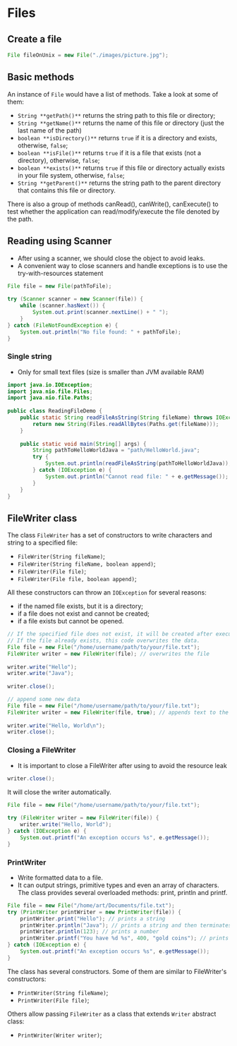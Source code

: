# Files

## Create a file

```java
File fileOnUnix = new File("./images/picture.jpg");
```

## Basic methods

An instance of `File` would have a list of methods. Take a look at some of them:

- `String **getPath()**` returns the string path to this file or directory;
- `String **getName()**` returns the name of this file or directory (just the last name of the path)
- `boolean **isDirectory()**` returns `true` if it is a directory and exists, otherwise, `false`;
- `boolean **isFile()**` returns `true` if it is a file that exists (not a directory), otherwise, `false`;
- `boolean **exists()**` returns `true` if this file or directory actually exists in your file system, otherwise, `false`;
- `String **getParent()**` returns the string path to the parent directory that contains this file or directory.

There is also a group of methods canRead(), canWrite(), canExecute() to test whether the application can read/modify/execute the file denoted by the path. 

## Reading using Scanner

- After using a scanner, we should close the object to avoid leaks.
- A convenient way to close scanners and handle exceptions is to use the try-with-resources statement

```java
File file = new File(pathToFile);
 
try (Scanner scanner = new Scanner(file)) {
    while (scanner.hasNext()) {
        System.out.print(scanner.nextLine() + " ");
    }
} catch (FileNotFoundException e) {
    System.out.println("No file found: " + pathToFile);
}
```

### Single string

- Only for small text files (size is smaller than JVM available RAM)

```java
import java.io.IOException;
import java.nio.file.Files;
import java.nio.file.Paths;
 
public class ReadingFileDemo {
    public static String readFileAsString(String fileName) throws IOException {
        return new String(Files.readAllBytes(Paths.get(fileName)));
    }
 
    public static void main(String[] args) {
        String pathToHelloWorldJava = "path/HelloWorld.java";
        try {
            System.out.println(readFileAsString(pathToHelloWorldJava));
        } catch (IOException e) {
            System.out.println("Cannot read file: " + e.getMessage());
        }
    }
}
```

## FileWriter class

The class `FileWriter` has a set of constructors to write characters and string to a specified file:

- `FileWriter(String fileName)`;
- `FileWriter(String fileName, boolean append)`;
- `FileWriter(File file)`;
- `FileWriter(File file, boolean append)`;

All these constructors can throw an `IOException` for several reasons:

- if the named file exists, but it is a directory;
- if a file does not exist and cannot be created;
- if a file exists but cannot be opened.

```java
// If the specified file does not exist, it will be created after executing this code. 
// If the file already exists, this code overwrites the data.
File file = new File("/home/username/path/to/your/file.txt");
FileWriter writer = new FileWriter(file); // overwrites the file
 
writer.write("Hello");
writer.write("Java");
 
writer.close();

// append some new data
File file = new File("/home/username/path/to/your/file.txt");
FileWriter writer = new FileWriter(file, true); // appends text to the file
 
writer.write("Hello, World\n");
writer.close();
```

### Closing a FileWriter

- It is important to close a FileWriter after using to avoid the resource leak

```java
writer.close();
```

It will close the writer automatically.

```java
File file = new File("/home/username/path/to/your/file.txt");
 
try (FileWriter writer = new FileWriter(file)) {
    writer.write("Hello, World");
} catch (IOException e) {
    System.out.printf("An exception occurs %s", e.getMessage());
}
```

### PrintWriter

- Write formatted data to a file.
- It can output strings, primitive types and even an array of characters. The class provides several overloaded methods: print, println and printf.

```java
File file = new File("/home/art/Documents/file.txt");
try (PrintWriter printWriter = new PrintWriter(file)) {
    printWriter.print("Hello"); // prints a string
    printWriter.println("Java"); // prints a string and then terminates the line
    printWriter.println(123); // prints a number
    printWriter.printf("You have %d %s", 400, "gold coins"); // prints a formatted string
} catch (IOException e) {
    System.out.printf("An exception occurs %s", e.getMessage());
}
```

The class has several constructors. Some of them are similar to FileWriter's constructors:

- `PrintWriter(String fileName)`;
- `PrintWriter(File file)`;

Others allow passing `FileWriter` as a class that extends `Writer` abstract class:

- `PrintWriter(Writer writer)`;